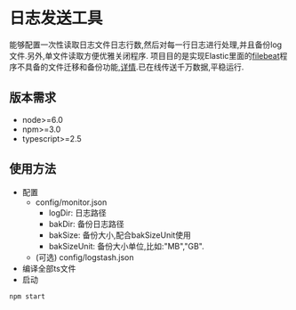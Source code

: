# 日志发送工具
能够配置一次性读取日志文件日志行数,然后对每一行日志进行处理,并且备份log文件.另外,单文件读取方便优雅关闭程序.
项目目的是实现Elastic里面的[filebeat](https://www.elastic.co/products/beats/filebeat)程序不具备的文件迁移和备份功能,[详情](https://github.com/elastic/beats/issues/714).已在线传送千万数据,平稳运行.
## 版本需求
- node>=6.0
- npm>=3.0
- typescript>=2.5
## 使用方法
- 配置
  - config/monitor.json
    - logDir: 日志路径
    - bakDir: 备份日志路径
    - bakSize: 备份大小,配合bakSizeUnit使用
    - bakSizeUnit: 备份大小单位,比如:"MB","GB".
  - (可选) config/logstash.json
- 编译全部ts文件
- 启动
```npm
npm start
```